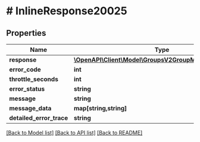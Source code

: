 # # InlineResponse20025

## Properties

Name | Type | Description | Notes
------------ | ------------- | ------------- | -------------
**response** | [**\OpenAPI\Client\Model\GroupsV2GroupMemberLeaveResult**](GroupsV2GroupMemberLeaveResult.md) |  | [optional]
**error_code** | **int** |  | [optional]
**throttle_seconds** | **int** |  | [optional]
**error_status** | **string** |  | [optional]
**message** | **string** |  | [optional]
**message_data** | **map[string,string]** |  | [optional]
**detailed_error_trace** | **string** |  | [optional]

[[Back to Model list]](../../README.md#models) [[Back to API list]](../../README.md#endpoints) [[Back to README]](../../README.md)
